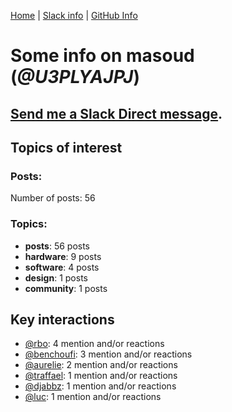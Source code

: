 [Home](https://kelu124.github.io/echommunity/) | [Slack info](https://kelu124.github.io/echommunity/) | [GitHub Info](https://kelu124.github.io/echommunity/github.html)

# Some info on __masoud__ (_@U3PLYAJPJ_)


## [Send me a Slack Direct message](https://echopen.slack.com/messages/@masoud/).

## Topics of interest

### Posts: 

Number of posts: 56

### Topics:

* __posts__: 56 posts
* __hardware__: 9 posts
* __software__: 4 posts
* __design__: 1 posts
* __community__: 1 posts

## Key interactions 

* [@rbo](./U38HVMZ6K.md): 4 mention and/or reactions
* [@benchoufi](./U0B47KC3S.md): 3 mention and/or reactions
* [@aurelie](./U37GZRZU6.md): 2 mention and/or reactions
* [@traffael](./U3RKUJHHS.md): 1 mention and/or reactions
* [@djabbz](./U2PFHNN3C.md): 1 mention and/or reactions
* [@luc](./U0AAL4W13.md): 1 mention and/or reactions
